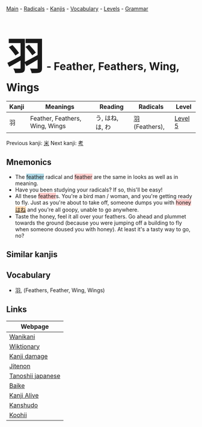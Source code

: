 <style> bigfont {font-size: 100px}</style>
[Main](../index.md) -
[Radicals](../radicals.md) -
[Kanjis](../kanjis.md) -
[Vocabulary](../vocabulary.md) -
[Levels](../levels.md) -
[Grammar](../grammar.md)
# <bigfont> 羽</bigfont> - Feather, Feathers, Wing, Wings 

| Kanji | Meanings | Reading | Radicals | Level |
| --- | --- | --- | --- | --- |
| 羽 | Feather, Feathers, Wing, Wings | う, はね, は, わ | [羽](../radicals/羽.md) (Feathers),  | [Level 5](../levels/wk_level5.md) |

Previous kanji: [米](米.md) Next kanji: [考](考.md) 

## Mnemonics
 * The <span style="background-color:#ADD8E6"> feather</span> radical and <span style="background-color:#ffcccb"> feather</span> are the same in looks as well as in meaning.
* Have you been studying your radicals? If so, this'll be easy!
* All these <span style="background-color:#ffcccb"> feather</span>s. You're a bird man / woman, and you're getting ready to fly. Just as you're about to take off, someone dumps you with <span style="background-color:#ffcccb"> honey</span> <span style="background-color:#fed8b1"> [はね](https://jisho.org/search/はね)</span> and you're all goopy, unable to go anywhere.
* Taste the honey, feel it all over your feathers. Go ahead and plummet towards the ground (because you were jumping off a building to fly when someone doused you with honey). At least it's a tasty way to go, no?


## Similar kanjis
 


## Vocabulary
 * [羽](../vocabulary/羽.md), (Feathers, Feather, Wing, Wings)



## Links 

| Webpage |
| --- |
| [Wanikani          ](https://www.wanikani.com/kanji/羽) |
| [Wiktionary        ](https://en.wiktionary.org/wiki/羽) |
| [Kanji damage      ](http://www.kanjidamage.com/kanji/search?utf8=✓&q=羽) |
| [Jitenon           ](https://jitenon.com/kanji/羽) |
| [Tanoshii japanese ](https://www.tanoshiijapanese.com/dictionary/kanji.cfm?k=羽) |
| [Baike             ](https://baike.baidu.com/item/羽) |
| [Kanji Alive       ](https://app.kanjialive.com/羽) |
| [Kanshudo          ](https://www.kanshudo.com/searchmn?q=羽) |
| [Koohii            ](https://kanji.koohii.com/study/kanji/羽) |

